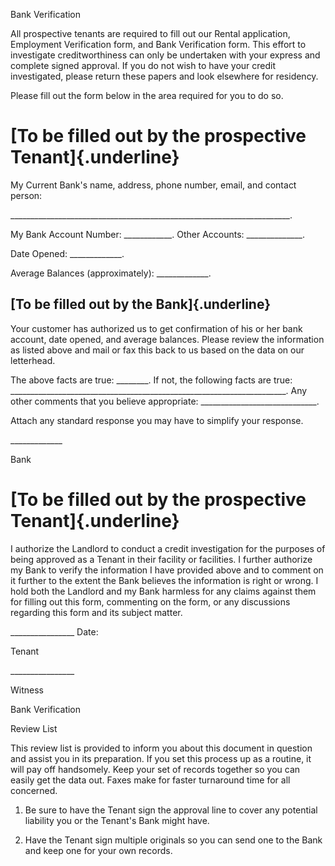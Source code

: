 Bank Verification

All prospective tenants are required to fill out our Rental application,
Employment Verification form, and Bank Verification form. This effort to
investigate creditworthiness can only be undertaken with your express
and complete signed approval. If you do not wish to have your credit
investigated, please return these papers and look elsewhere for
residency.

Please fill out the form below in the area required for you to do so.

# [To be filled out by the prospective Tenant]{.underline}

My Current Bank's name, address, phone number, email, and contact
person:

\_\_\_\_\_\_\_\_\_\_\_\_\_\_\_\_\_\_\_\_\_\_\_\_\_\_\_\_\_\_\_\_\_\_\_\_\_\_\_\_\_\_\_\_\_\_\_\_\_\_\_\_\_\_\_\_\_\_\_\_\_\_\_\_\_\_\_\_\_\_.

My Bank Account Number: \_\_\_\_\_\_\_\_\_\_\_\_. Other Accounts:
\_\_\_\_\_\_\_\_\_\_\_\_\_\_.

Date Opened: \_\_\_\_\_\_\_\_\_\_\_\_\_.

Average Balances (approximately): \_\_\_\_\_\_\_\_\_\_\_\_\_.

## [To be filled out by the Bank]{.underline}

Your customer has authorized us to get confirmation of his or her bank
account, date opened, and average balances. Please review the
information as listed above and mail or fax this back to us based on the
data on our letterhead.

The above facts are true: \_\_\_\_\_\_\_\_. If not, the following facts
are true:
\_\_\_\_\_\_\_\_\_\_\_\_\_\_\_\_\_\_\_\_\_\_\_\_\_\_\_\_\_\_\_\_\_\_\_\_\_\_\_\_\_\_\_\_\_\_\_\_\_\_\_\_\_\_\_\_\_\_\_\_\_\_\_\_\_\_\_\_\_.
Any other comments that you believe appropriate:
\_\_\_\_\_\_\_\_\_\_\_\_\_\_\_\_\_\_\_\_\_\_\_\_\_\_\_\_\_.

Attach any standard response you may have to simplify your response.

\_\_\_\_\_\_\_\_\_\_\_\_\_

Bank

# [To be filled out by the prospective Tenant]{.underline}

I authorize the Landlord to conduct a credit investigation for the
purposes of being approved as a Tenant in their facility or facilities.
I further authorize my Bank to verify the information I have provided
above and to comment on it further to the extent the Bank believes the
information is right or wrong. I hold both the Landlord and my Bank
harmless for any claims against them for filling out this form,
commenting on the form, or any discussions regarding this form and its
subject matter.

\_\_\_\_\_\_\_\_\_\_\_\_\_\_\_\_ Date:

Tenant

\_\_\_\_\_\_\_\_\_\_\_\_\_\_\_\_

Witness

Bank Verification

Review List

This review list is provided to inform you about this document in
question and assist you in its preparation. If you set this process up
as a routine, it will pay off handsomely. Keep your set of records
together so you can easily get the data out. Faxes make for faster
turnaround time for all concerned.

1.  Be sure to have the Tenant sign the approval line to cover any
    potential liability you or the Tenant's Bank might have.

2.  Have the Tenant sign multiple originals so you can send one to the
    Bank and keep one for your own records.
